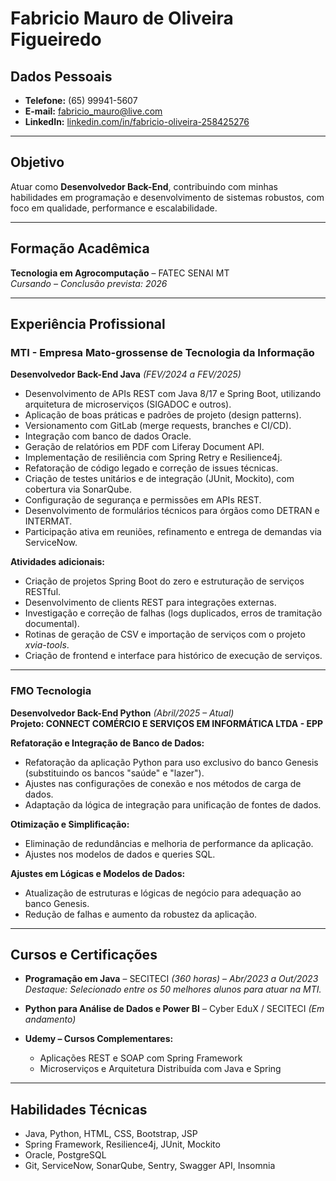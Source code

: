 # Fabricio Mauro de Oliveira Figueiredo

## Dados Pessoais
- **Telefone:** (65) 99941-5607  
- **E-mail:** fabricio_mauro@live.com  
- **LinkedIn:** [linkedin.com/in/fabricio-oliveira-258425276](https://linkedin.com/in/fabricio-oliveira-258425276)

---

## Objetivo
Atuar como **Desenvolvedor Back-End**, contribuindo com minhas habilidades em programação e desenvolvimento de sistemas robustos, com foco em qualidade, performance e escalabilidade.

---

## Formação Acadêmica
**Tecnologia em Agrocomputação** – FATEC SENAI MT  
*Cursando – Conclusão prevista: 2026*

---

## Experiência Profissional

### **MTI - Empresa Mato-grossense de Tecnologia da Informação**  
**Desenvolvedor Back-End Java** *(FEV/2024 a FEV/2025)*

- Desenvolvimento de APIs REST com Java 8/17 e Spring Boot, utilizando arquitetura de microserviços (SIGADOC e outros).
- Aplicação de boas práticas e padrões de projeto (design patterns).
- Versionamento com GitLab (merge requests, branches e CI/CD).
- Integração com banco de dados Oracle.
- Geração de relatórios em PDF com Liferay Document API.
- Implementação de resiliência com Spring Retry e Resilience4j.
- Refatoração de código legado e correção de issues técnicas.
- Criação de testes unitários e de integração (JUnit, Mockito), com cobertura via SonarQube.
- Configuração de segurança e permissões em APIs REST.
- Desenvolvimento de formulários técnicos para órgãos como DETRAN e INTERMAT.
- Participação ativa em reuniões, refinamento e entrega de demandas via ServiceNow.

**Atividades adicionais:**
- Criação de projetos Spring Boot do zero e estruturação de serviços RESTful.
- Desenvolvimento de clients REST para integrações externas.
- Investigação e correção de falhas (logs duplicados, erros de tramitação documental).
- Rotinas de geração de CSV e importação de serviços com o projeto *xvia-tools*.
- Criação de frontend e interface para histórico de execução de serviços.

---

### **FMO Tecnologia**  
**Desenvolvedor Back-End Python** *(Abril/2025 – Atual)*  
**Projeto: CONNECT COMÉRCIO E SERVIÇOS EM INFORMÁTICA LTDA - EPP**

**Refatoração e Integração de Banco de Dados:**
- Refatoração da aplicação Python para uso exclusivo do banco Genesis (substituindo os bancos "saúde" e "lazer").
- Ajustes nas configurações de conexão e nos métodos de carga de dados.
- Adaptação da lógica de integração para unificação de fontes de dados.

**Otimização e Simplificação:**
- Eliminação de redundâncias e melhoria de performance da aplicação.
- Ajustes nos modelos de dados e queries SQL.

**Ajustes em Lógicas e Modelos de Dados:**
- Atualização de estruturas e lógicas de negócio para adequação ao banco Genesis.
- Redução de falhas e aumento da robustez da aplicação.

---

## Cursos e Certificações

- **Programação em Java** – SECITECI *(360 horas)* – *Abr/2023 a Out/2023*  
  _Destaque: Selecionado entre os 50 melhores alunos para atuar na MTI._

- **Python para Análise de Dados e Power BI** – Cyber EduX / SECITECI *(Em andamento)*

- **Udemy – Cursos Complementares:**
  - Aplicações REST e SOAP com Spring Framework  
  - Microserviços e Arquitetura Distribuída com Java e Spring

---

## Habilidades Técnicas

- Java, Python, HTML, CSS, Bootstrap, JSP  
- Spring Framework, Resilience4j, JUnit, Mockito  
- Oracle, PostgreSQL  
- Git, ServiceNow, SonarQube, Sentry, Swagger API, Insomnia
